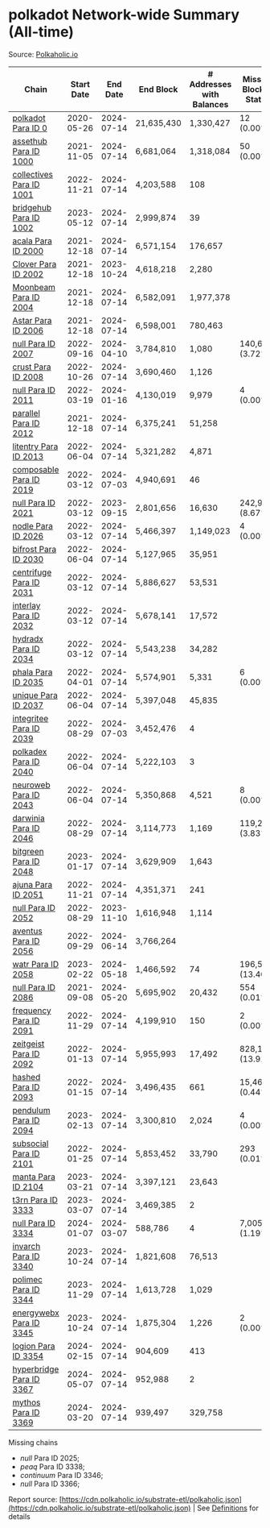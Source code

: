 # polkadot Network-wide Summary (All-time)

Source: [Polkaholic.io](https://polkaholic.io)


| Chain            | Start Date | End Date | End Block | # Addresses with Balances | Missing Blocks / Status |
| ---------------- | ---------- | ---------| --------- | ------------------------- | ----------------------- |
| [polkadot Para ID 0](/polkadot/0-polkadot) | 2020-05-26 | 2024-07-14 | 21,635,430 |  1,330,427 | 12 (0.00%)  |
| [assethub Para ID 1000](/polkadot/1000-assethub) | 2021-11-05 | 2024-07-14 | 6,681,064 |  1,318,084 | 50 (0.00%)  |
| [collectives Para ID 1001](/polkadot/1001-collectives) | 2022-11-21 | 2024-07-14 | 4,203,588 |  108 |    |
| [bridgehub Para ID 1002](/polkadot/1002-bridgehub) | 2023-05-12 | 2024-07-14 | 2,999,874 |  39 |    |
| [acala Para ID 2000](/polkadot/2000-acala) | 2021-12-18 | 2024-07-14 | 6,571,154 |  176,657 |    |
| [Clover Para ID 2002](/polkadot/2002-clover) | 2021-12-18 | 2023-10-24 | 4,618,218 |  2,280 |    |
| [Moonbeam Para ID 2004](/polkadot/2004-moonbeam) | 2021-12-18 | 2024-07-14 | 6,582,091 |  1,977,378 |    |
| [Astar Para ID 2006](/polkadot/2006-astar) | 2021-12-18 | 2024-07-14 | 6,598,001 |  780,463 |    |
| [null Para ID 2007](/polkadot/2007-kapex) | 2022-09-16 | 2024-04-10 | 3,784,810 |  1,080 | 140,668 (3.72%)  |
| [crust Para ID 2008](/polkadot/2008-crust) | 2022-10-26 | 2024-07-14 | 3,690,460 |  1,126 |    |
| [null Para ID 2011](/polkadot/2011-equilibrium) | 2022-03-19 | 2024-01-16 | 4,130,019 |  9,979 | 4 (0.00%)  |
| [parallel Para ID 2012](/polkadot/2012-parallel) | 2021-12-18 | 2024-07-14 | 6,375,241 |  51,258 |    |
| [litentry Para ID 2013](/polkadot/2013-litentry) | 2022-06-04 | 2024-07-14 | 5,321,282 |  4,871 |    |
| [composable Para ID 2019](/polkadot/2019-composable) | 2022-03-12 | 2024-07-03 | 4,940,691 |  46 |    |
| [null Para ID 2021](/polkadot/2021-efinity) | 2022-03-12 | 2023-09-15 | 2,801,656 |  16,630 | 242,949 (8.67%)  |
| [nodle Para ID 2026](/polkadot/2026-nodle) | 2022-03-12 | 2024-07-14 | 5,466,397 |  1,149,023 | 4 (0.00%)  |
| [bifrost Para ID 2030](/polkadot/2030-bifrost) | 2022-06-04 | 2024-07-14 | 5,127,965 |  35,951 |    |
| [centrifuge Para ID 2031](/polkadot/2031-centrifuge) | 2022-03-12 | 2024-07-14 | 5,886,627 |  53,531 |    |
| [interlay Para ID 2032](/polkadot/2032-interlay) | 2022-03-12 | 2024-07-14 | 5,678,141 |  17,572 |    |
| [hydradx Para ID 2034](/polkadot/2034-hydradx) | 2022-03-12 | 2024-07-14 | 5,543,238 |  34,282 |    |
| [phala Para ID 2035](/polkadot/2035-phala) | 2022-04-01 | 2024-07-14 | 5,574,901 |  5,331 | 6 (0.00%)  |
| [unique Para ID 2037](/polkadot/2037-unique) | 2022-06-04 | 2024-07-14 | 5,397,048 |  45,835 |    |
| [integritee Para ID 2039](/polkadot/2039-integritee) | 2022-08-29 | 2024-07-03 | 3,452,476 |  4 |    |
| [polkadex Para ID 2040](/polkadot/2040-polkadex) | 2022-06-04 | 2024-07-14 | 5,222,103 |  3 |    |
| [neuroweb Para ID 2043](/polkadot/2043-neuroweb) | 2022-06-04 | 2024-07-14 | 5,350,868 |  4,521 | 8 (0.00%)  |
| [darwinia Para ID 2046](/polkadot/2046-darwinia) | 2022-08-29 | 2024-07-14 | 3,114,773 |  1,169 | 119,220 (3.83%)  |
| [bitgreen Para ID 2048](/polkadot/2048-bitgreen) | 2023-01-17 | 2024-07-14 | 3,629,909 |  1,643 |    |
| [ajuna Para ID 2051](/polkadot/2051-ajuna) | 2022-11-21 | 2024-07-14 | 4,351,371 |  241 |    |
| [null Para ID 2052](/polkadot/2052-polkadot-parathread-2052) | 2022-08-29 | 2023-11-10 | 1,616,948 |  1,114 |    |
| [aventus Para ID 2056](/polkadot/2056-aventus) | 2022-09-29 | 2024-06-14 | 3,766,264 |   |    |
| [watr Para ID 2058](/polkadot/2058-watr) | 2023-02-22 | 2024-05-18 | 1,466,592 |  74 | 196,567 (13.40%)  |
| [null Para ID 2086](/polkadot/2086-kilt) | 2021-09-08 | 2024-05-20 | 5,695,902 |  20,432 | 554 (0.01%)  |
| [frequency Para ID 2091](/polkadot/2091-frequency) | 2022-11-29 | 2024-07-14 | 4,199,910 |  150 | 2 (0.00%)  |
| [zeitgeist Para ID 2092](/polkadot/2092-zeitgeist) | 2022-01-13 | 2024-07-14 | 5,955,993 |  17,492 | 828,192 (13.91%)  |
| [hashed Para ID 2093](/polkadot/2093-hashed) | 2022-01-15 | 2024-07-14 | 3,496,435 |  661 | 15,466 (0.44%)  |
| [pendulum Para ID 2094](/polkadot/2094-pendulum) | 2023-02-13 | 2024-07-14 | 3,300,810 |  2,024 | 4 (0.00%)  |
| [subsocial Para ID 2101](/polkadot/2101-subsocial) | 2022-01-25 | 2024-07-14 | 5,853,452 |  33,790 | 293 (0.01%)  |
| [manta Para ID 2104](/polkadot/2104-manta) | 2023-03-21 | 2024-07-14 | 3,397,121 |  23,643 |    |
| [t3rn Para ID 3333](/polkadot/3333-t3rn) | 2023-03-07 | 2024-07-14 | 3,469,385 |  2 |    |
| [null Para ID 3334](/polkadot/3334-polkadot-parathread-3334) | 2024-01-07 | 2024-03-07 | 588,786 |  4 | 7,005 (1.19%)  |
| [invarch Para ID 3340](/polkadot/3340-invarch) | 2023-10-24 | 2024-07-14 | 1,821,608 |  76,513 |    |
| [polimec Para ID 3344](/polkadot/3344-polimec) | 2023-11-29 | 2024-07-14 | 1,613,728 |  1,029 |    |
| [energywebx Para ID 3345](/polkadot/3345-energywebx) | 2023-10-24 | 2024-07-14 | 1,875,304 |  1,226 | 2 (0.00%)  |
| [logion Para ID 3354](/polkadot/3354-logion) | 2024-02-15 | 2024-07-14 | 904,609 |  413 |    |
| [hyperbridge Para ID 3367](/polkadot/3367-hyperbridge) | 2024-05-07 | 2024-07-14 | 952,988 |  2 |    |
| [mythos Para ID 3369](/polkadot/3369-mythos) | 2024-03-20 | 2024-07-14 | 939,497 |  329,758 |    |

Missing chains


* *null* Para ID 2025; 
* *peaq* Para ID 3338; 
* *continuum* Para ID 3346; 
* *null* Para ID 3366; 

Report source: [https://cdn.polkaholic.io/substrate-etl/polkaholic.json](https://cdn.polkaholic.io/substrate-etl/polkaholic.json) | See [Definitions](/DEFINITIONS.md) for details
